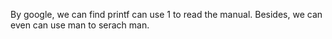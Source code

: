 By google, we can find printf can use 1 to read the manual.
Besides, we can even can use man to serach man.
